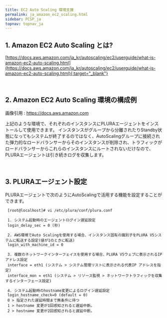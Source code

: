 ```yaml
---
title: EC2 Auto Scaling 環境支援
permalink: ja_amazon_ec2_scaling.html
sidebar: PCSP_ja
topnav: topnav_ja
---
```


## 1. Amazon EC2 Auto Scaling とは?  
[https://docs.aws.amazon.com/ja_kr/autoscaling/ec2/userguide/what-is-amazon-ec2-auto-scaling.html](https://docs.aws.amazon.com/ja_kr/autoscaling/ec2/userguide/what-is-amazon-ec2-auto-scaling.html){:target="_blank"}

<br />

## 2. Amazon EC2 Auto Scaling 環境の構成例

<!-- [![image](/docs/images/Public_Cloud/ec2_autoscaling/01.png)](/docs/images/Public_Cloud/ec2_autoscaling/01.png){: target="_blank"}-->  
画像引用 : https://docs.aws.amazon.com

上記のような環境で、それぞれのインスタンスにPLURAエージェントをインストールして使用できます。
インスタンスがグループから分離されたりStandby状態になってもシステムが終了するのではなく、AutoScalingグループに接続された弾力的なロードバランサーからそのインスタンスが削除され、トラフィックがロードバランサーからこれらのインスタンスにルートされないだけなので、PLURAエージェントは引き続きログを収集します。

<br />

## 3. PLURAエージェント設定

PLURAエージェントで次のようにAutoScalingで活用する機能を設定することができます。

     [root@localhost]# vi /etc/plura/conf/plura.conf

     1. システム起動時のエージェントログイン遅延設定
     login_delay_sec = 0 (秒)

     2. AWS環境でAuto Scalingを使用する場合、インスタンス固有の識別子をPLURA V5システムに転送する設定(値が1のときに転送)
     login_with_machine_id = 0

     3. 複数のネットワークインターフェイスを使用する場合、PLURA V5ウェブに表示されるIPアドレス設定 
     interface = eth1 (システム > システム管理リストに表示される代表IP アドレスを指定)  
     interface_mon = eth1 (システム > リソース監視 > ネットワークトラフィックを収集するインターフェース設定)
      
     4. システム起動時のhostname変更によるログイン遅延設定
     login_hostname_check=0 (default = 0)  
     0 > 指定された遅延時間まで無条件に待つ  
     1 > hostname 変更が1回感知されると遅延中断。
     2 > hostname 変更が2回感知されると遅延中断。